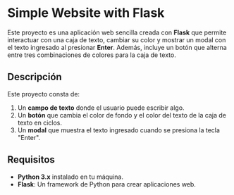 # Simple Website with Flask

Este proyecto es una aplicación web sencilla creada con **Flask** que permite interactuar con una caja de texto, cambiar su color y mostrar un modal con el texto ingresado al presionar **Enter**. Además, incluye un botón que alterna entre tres combinaciones de colores para la caja de texto.

## Descripción

Este proyecto consta de:
1. Un **campo de texto** donde el usuario puede escribir algo.
2. Un **botón** que cambia el color de fondo y el color del texto de la caja de texto en ciclos.
3. Un **modal** que muestra el texto ingresado cuando se presiona la tecla "Enter".

## Requisitos

- **Python 3.x** instalado en tu máquina.
- **Flask**: Un framework de Python para crear aplicaciones web.



